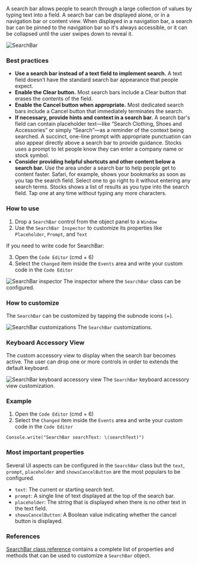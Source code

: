 A search bar allows people to search through a large collection of values by typing text into a field. A search bar can be displayed alone, or in a navigation bar or content view. When displayed in a navigation bar, a search bar can be pinned to the navigation bar so it's always accessible, or it can be collapsed until the user swipes down to reveal it.

![SearchBar](images/searchbar1.png)

### Best practices
* **Use a search bar instead of a text field to implement search.** A text field doesn’t have the standard search bar appearance that people expect.
* **Enable the Clear button.** Most search bars include a Clear button that erases the contents of the field.
* **Enable the Cancel button when appropriate.** Most dedicated search bars include a Cancel button that immediately terminates the search.
* **If necessary, provide hints and context in a search bar.** A search bar's field can contain placeholder text—like “Search Clothing, Shoes and Accessories” or simply “Search”—as a reminder of the context being searched. A succinct, one-line prompt with appropriate punctuation can also appear directly above a search bar to provide guidance. Stocks uses a prompt to let people know they can enter a company name or stock symbol.
* **Consider providing helpful shortcuts and other content below a search bar.** Use the area under a search bar to help people get to content faster. Safari, for example, shows your bookmarks as soon as you tap the search field. Select one to go right to it without entering any search terms. Stocks shows a list of results as you type into the search field. Tap one at any time without typing any more characters.

### How to use
1. Drop a `SearchBar` control from the object panel to a `Window`
2. Use the `SearchBar Inspector` to customize its properties like `Placeholder`, `Prompt`, and `Text`

If you need to write code for SearchBar:

3. Open the `Code Editor` (cmd + 6)
4. Select the `Changed` item inside the `Events` area and write your custom code in the `Code Editor`

![`SearchBar` inspector](images/searchbar2.png)
The inspector where the `SearchBar` class can be configured.

### How to customize
The `SearchBar` can be customized by tapping the subnode icons (+).

![`SearchBar` customizations](images/searchbar3.png)
The `SearchBar` customizations.

### Keyboard Accessory View
The custom accessory view to display when the search bar becomes active. The user can drop one or more controls in order to extends the default keyboard.

![`SearchBar` keyboard accessory view](images/searchbar4.png)
The `SearchBar` keyboard accessory view customization.

### Example
1. Open the `Code Editor` (cmd + 6)
2. Select the `Changed` item inside the `Events` area and write your custom code in the `Code Editor`
```
Console.write("SearchBar searchText: \(searchText)")
```

### Most important properties
Several UI aspects can be configured in the `SearchBar` class but the `text`, `prompt`, `placeholder` and `showsCancelButton` are the most populars to be configured.
- `text`: The current or starting search text.
- `prompt`: A single line of text displayed at the top of the search bar.
- `placeholder`: The string that is displayed when there is no other text in the text field.
- `showsCancelButton`: A Boolean value indicating whether the cancel button is displayed.

### References
[SearchBar class reference](../classes/SearchBar.html) contains a complete list of properties and methods that can be used to customize a `SearchBar` object.
